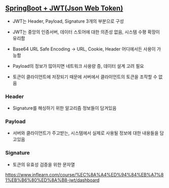 ## [SpringBoot + JWT(Json Web Token)](https://www.inflearn.com/course/%EC%8A%A4%ED%94%84%EB%A7%81%EB%B6%80%ED%8A%B8-jwt/dashboard)
- JWT는 Header, Payload, Signature 3개의 부분으로 구성
- JWT는 중앙의 인증서버, 데이터 스토어에 대한 의존성 없음, 시스템 수평 확장이 유리함
- Base64 URL Safe Encoding -> URL, Cookie, Header 어디에서든 사용이 가능함

- Payload의 정보가 많아지면 네트워크 사용량 증, 데이터 설계 고려 필요
- 토큰이 클라이언트에 저장되기 때문에 서버에서 클라이언트의 토큰을 조작할 수 없음

### Header
- Signature를 해싱하기 위한 알고리즘 정보들이 담겨있음

### Payload
- 서버와 클라이언트가 주고받는, 시스템에서 실제로 사용될 정보에 대한 내용들을 담고있음

### Signature
- 토큰의 유효성 검증을 위한 문자열




https://www.inflearn.com/course/%EC%8A%A4%ED%94%84%EB%A7%81%EB%B6%80%ED%8A%B8-jwt/dashboard